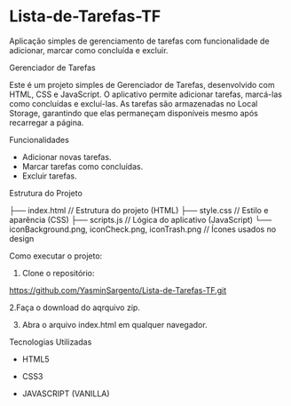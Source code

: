 # Lista-de-Tarefas-TF
Aplicação simples de gerenciamento de tarefas com funcionalidade de adicionar, marcar como concluída e excluir.


Gerenciador de Tarefas

Este é um projeto simples de Gerenciador de Tarefas, desenvolvido com HTML, CSS e JavaScript. O aplicativo permite adicionar tarefas, marcá-las como concluídas e excluí-las. As tarefas são armazenadas no Local Storage, garantindo que elas permaneçam disponíveis mesmo após recarregar a página.


Funcionalidades

- Adicionar novas tarefas.
- Marcar tarefas como concluídas.
- Excluir tarefas.

Estrutura do Projeto

├── index.html      // Estrutura do projeto (HTML)
├── style.css       // Estilo e aparência (CSS)
├── scripts.js      // Lógica do aplicativo (JavaScript)
└── iconBackground.png, iconCheck.png, iconTrash.png // Ícones usados no design


Como executar o projeto:

1. Clone o repositório:

https://github.com/YasminSargento/Lista-de-Tarefas-TF.git


2.Faça o download do aqrquivo zip.


3. Abra o arquivo index.html em qualquer navegador.


Tecnologias Utilizadas

- HTML5

- CSS3

- JAVASCRIPT (VANILLA)
